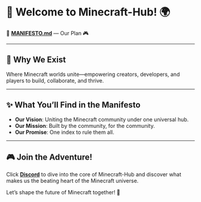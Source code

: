 # 🌌 Welcome to Minecraft-Hub! 🌍  

🎉 **[MANIFESTO.md](./MANIFESTO.md)** —  Our Plan 🎮  

---

## 🌟 Why We Exist  
Where Minecraft worlds unite—empowering creators, developers, and players to build, collaborate, and thrive.  

---

## ✨ What You’ll Find in the Manifesto  
- **Our Vision**: Uniting the Minecraft community under one universal hub.  
- **Our Mission**: Built by the community, for the community.  
- **Our Promise**: One index to rule them all.  

---

## 🎮 Join the Adventure!  
Click **[Discord](https://discord.gg/Ftjsk6FP)** to dive into the core of Minecraft-Hub and discover what makes us the beating heart of the Minecraft universe.  

Let’s shape the future of Minecraft together! 🚀  
